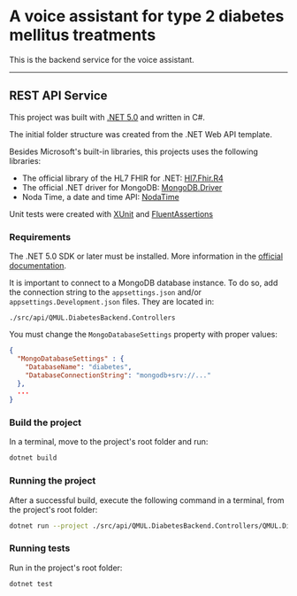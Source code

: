 # A voice assistant for type 2 diabetes mellitus treatments

This is the backend service for the voice assistant.

---
## REST API Service
This project was built with [.NET 5.0](https://devblogs.microsoft.com/dotnet/announcing-net-5-0/) and written in C#.

The initial folder structure was created from the .NET Web API template.

Besides Microsoft's built-in libraries, this projects uses the following libraries:
 
 - The official library of the HL7 FHIR for .NET: [Hl7.Fhir.R4](https://github.com/FirelyTeam/firely-net-sdk)
 - The official .NET driver for MongoDB: [MongoDB.Driver](https://www.nuget.org/packages/MongoDB.Driver)
 - Noda Time, a date and time API: [NodaTime](https://www.nuget.org/packages/NodaTime)

Unit tests were created with [XUnit](https://xunit.net) and [FluentAssertions](https://fluentassertions.com)

### Requirements

The .NET 5.0 SDK or later must be installed. More information in the [official documentation](https://docs.microsoft.com/en-us/dotnet/core/install/windows?tabs=net50).

It is important to connect to a MongoDB database instance. To do so, add the connection string to the `appsettings.json` and/or `appsettings.Development.json` files. They are located in:

```
./src/api/QMUL.DiabetesBackend.Controllers
```

You must change the `MongoDatabaseSettings` property with proper values:

```json
{
  "MongoDatabaseSettings" : {
    "DatabaseName": "diabetes",
    "DatabaseConnectionString": "mongodb+srv://..."
  },
  ...
}

```

### Build the project

In a terminal, move to the project's root folder and run:

```bash
dotnet build
```

### Running the project

After a successful build, execute the following command in a terminal, from the project's root folder: 

 ```bash
dotnet run --project ./src/api/QMUL.DiabetesBackend.Controllers/QMUL.DiabetesBackend.Controllers.csproj
```

### Running tests

Run in the project's root folder:

```bash
dotnet test
```
